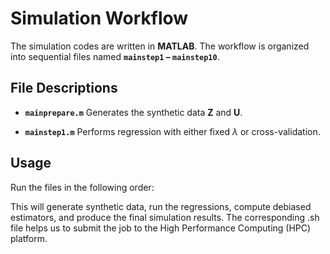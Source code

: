 # Simulation Workflow

The simulation codes are written in **MATLAB**. The workflow is organized into sequential files named **`mainstep1` – `mainstep10`**.  

## File Descriptions

- **`mainprepare.m`**  Generates the synthetic data $\mathbf{Z}$ and $\mathbf{U}$.

- **`mainstep1.m`**  Performs regression with either fixed $\lambda$ or cross-validation.


## Usage

Run the files in the following order:

This will generate synthetic data, run the regressions, compute debiased estimators, and produce the final simulation results. The corresponding .sh file helps us to submit the job to the High Performance Computing (HPC) platform.

